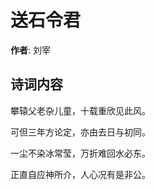 # 送石令君

**作者**: 刘宰

## 诗词内容

攀辕父老杂儿童，十载重欣见此风。

可但三年方论定，亦由去日与初同。

一尘不染冰常莹，万折难回水必东。

正直自应神所介，人心况有是非公。

